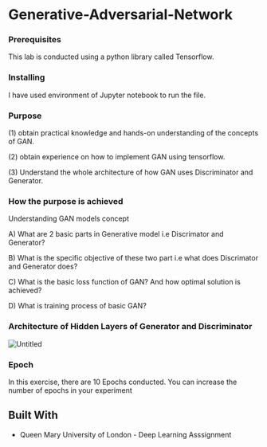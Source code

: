 # Generative-Adversarial-Network



### Prerequisites

This lab is conducted using a python library called Tensorflow. 

### Installing

I have used environment of Jupyter notebook to run the file.

### Purpose

(1)	obtain	practical	knowledge	and	hands-on	understanding	of	the	concepts of GAN.

(2) obtain experience on how to implement GAN using tensorflow.

(3) Understand the whole architecture of how GAN uses Discriminator and Generator.

### How the purpose is achieved

Understanding GAN models concept

A) What are 2 basic parts in Generative model i.e Discrimator and Generator?

B) What	is	the	specific	objective	of	these	two	part i.e what does Discrimator and Generator does?

C) What is the basic loss function of GAN? And how optimal solution is achieved?

D) What is training process of basic GAN?

### Architecture of Hidden Layers of Generator and Discriminator

![Untitled](https://user-images.githubusercontent.com/55847142/78151898-02f43600-7431-11ea-973a-9794f05dc0ee.png)

### Epoch

In this exercise, there are 10 Epochs conducted. You can increase the number of epochs in your experiment

## Built With

* Queen Mary University of London - Deep Learning Asssignment
